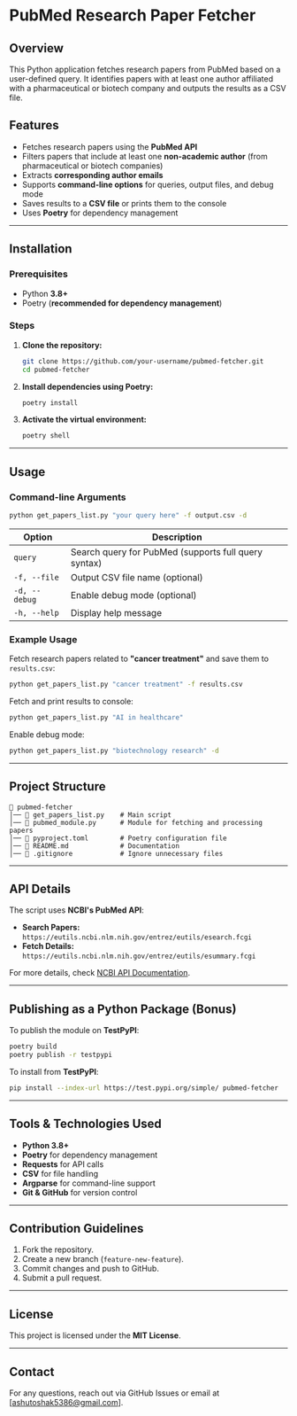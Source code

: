 # PubMed Research Paper Fetcher

## Overview

This Python application fetches research papers from PubMed based on a user-defined query. It identifies papers with at least one author affiliated with a pharmaceutical or biotech company and outputs the results as a CSV file.

## Features

- Fetches research papers using the **PubMed API**
- Filters papers that include at least one **non-academic author** (from pharmaceutical or biotech companies)
- Extracts **corresponding author emails**
- Supports **command-line options** for queries, output files, and debug mode
- Saves results to a **CSV file** or prints them to the console
- Uses **Poetry** for dependency management

---

## Installation

### Prerequisites

- Python **3.8+**
- Poetry (**recommended for dependency management**)

### Steps

1. **Clone the repository:**
   ```bash
   git clone https://github.com/your-username/pubmed-fetcher.git
   cd pubmed-fetcher
   ```
2. **Install dependencies using Poetry:**
   ```bash
   poetry install
   ```
3. **Activate the virtual environment:**
   ```bash
   poetry shell
   ```

---

## Usage

### Command-line Arguments

```bash
python get_papers_list.py "your query here" -f output.csv -d
```

| Option        | Description                                          |
| ------------- | ---------------------------------------------------- |
| `query`       | Search query for PubMed (supports full query syntax) |
| `-f, --file`  | Output CSV file name (optional)                      |
| `-d, --debug` | Enable debug mode (optional)                         |
| `-h, --help`  | Display help message                                 |

### Example Usage

Fetch research papers related to **"cancer treatment"** and save them to `results.csv`:

```bash
python get_papers_list.py "cancer treatment" -f results.csv
```

Fetch and print results to console:

```bash
python get_papers_list.py "AI in healthcare"
```

Enable debug mode:

```bash
python get_papers_list.py "biotechnology research" -d
```

---

## Project Structure

```
📂 pubmed-fetcher
│── 📄 get_papers_list.py    # Main script
│── 📄 pubmed_module.py      # Module for fetching and processing papers
│── 📄 pyproject.toml        # Poetry configuration file
│── 📄 README.md             # Documentation
│── 📄 .gitignore            # Ignore unnecessary files
```

---

## API Details

The script uses **NCBI's PubMed API**:

- **Search Papers:** `https://eutils.ncbi.nlm.nih.gov/entrez/eutils/esearch.fcgi`
- **Fetch Details:** `https://eutils.ncbi.nlm.nih.gov/entrez/eutils/esummary.fcgi`

For more details, check [NCBI API Documentation](https://www.ncbi.nlm.nih.gov/books/NBK25499/).

---

## Publishing as a Python Package (Bonus)

To publish the module on **TestPyPI**:

```bash
poetry build
poetry publish -r testpypi
```

To install from **TestPyPI**:

```bash
pip install --index-url https://test.pypi.org/simple/ pubmed-fetcher
```

---

## Tools & Technologies Used

- **Python 3.8+**
- **Poetry** for dependency management
- **Requests** for API calls
- **CSV** for file handling
- **Argparse** for command-line support
- **Git & GitHub** for version control

---

## Contribution Guidelines

1. Fork the repository.
2. Create a new branch (`feature-new-feature`).
3. Commit changes and push to GitHub.
4. Submit a pull request.

---

## License

This project is licensed under the **MIT License**.

---

## Contact

For any questions, reach out via GitHub Issues or email at [[ashutoshak5386@gmail.com](mailto\:ashutoshak5386@gmail.com)].

